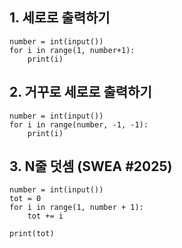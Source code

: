 ## 1. 세로로 출력하기

```
number = int(input())
for i in range(1, number+1):
    print(i)
```

## 2. 거꾸로 세로로 출력하기

```
number = int(input())
for i in range(number, -1, -1):
    print(i)
```

## 3. N줄 덧셈 (SWEA #2025)

```
number = int(input())
tot = 0
for i in range(1, number + 1):
    tot += i

print(tot)
```

